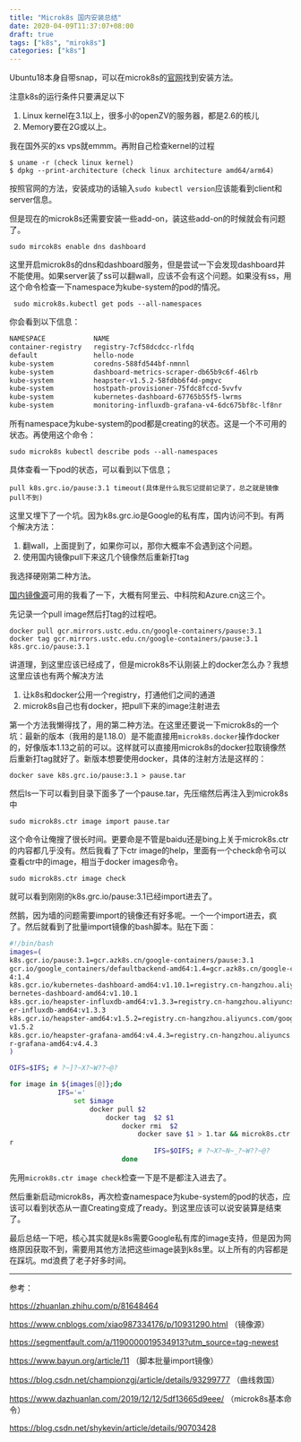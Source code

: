 ```yaml
---
title: "Microk8s 国内安装总结"
date: 2020-04-09T11:37:07+08:00
draft: true
tags: ["k8s", "mirok8s"]
categories: ["k8s"]
---
```




Ubuntu18本身自带snap，可以在microk8s的[官网](https://microk8s.io/docs/)找到安装方法。

注意k8s的运行条件只要满足以下

1. Linux kernel在3.1以上，很多小的openZV的服务器，都是2.6的核儿
2. Memory要在2G或以上。

我在国外买的xs vps就emmm。再附自己检查kernel的过程

```shell
$ uname -r (check linux kernel)
$ dpkg --print-architecture (check linux architecture amd64/arm64)
```

按照官网的方法，安装成功的话输入`sudo kubectl version`应该能看到client和server信息。



但是现在的microk8s还需要安装一些add-on，装这些add-on的时候就会有问题了。

`sudo mircok8s enable dns dashboard`

这里开启microk8s的dns和dashboard服务，但是尝试一下会发现dashboard并不能使用。如果server装了ss可以翻wall，应该不会有这个问题。如果没有ss，用这个命令检查一下namespace为kube-system的pod的情况。

` sudo microk8s.kubectl get pods --all-namespaces`

你会看到以下信息：

```bash
NAMESPACE            NAME                                              READY   STATUS             RESTARTS   AGE
container-registry   registry-7cf58dcdcc-rlfdq                         1/1     Running            1          18h
default              hello-node                                        0/1     ImagePullBackOff   0          16h
kube-system          coredns-588fd544bf-nmnnl                          1/1     Creating            1          19h
kube-system          dashboard-metrics-scraper-db65b9c6f-46lrb         1/1     Creating           1          19h
kube-system          heapster-v1.5.2-58fdbb6f4d-pmgvc                  4/4     Creating            4          19h
kube-system          hostpath-provisioner-75fdc8fccd-5vvfv             1/1     Creating            1          18h
kube-system          kubernetes-dashboard-67765b55f5-lwrms             1/1     Creating            1          19h
kube-system          monitoring-influxdb-grafana-v4-6dc675bf8c-lf8nr   2/2     Creating            2          19h
```

所有namespace为kube-system的pod都是creating的状态。这是一个不可用的状态。再使用这个命令：

`sudo microk8s kubectl describe pods --all-namespaces`

具体查看一下pod的状态，可以看到以下信息；

```shell
pull k8s.grc.io/pause:3.1 timeout(具体是什么我忘记提前记录了，总之就是镜像pull不到)
```

这里又埋下了一个坑。因为k8s.grc.io是Google的私有库，国内访问不到。有两个解决方法：

1. 翻wall，上面提到了，如果你可以，那你大概率不会遇到这个问题。
2. 使用国内镜像pull下来这几个镜像然后重新打tag

我选择硬刚第二种方法。

[国内镜像源](https://www.cnblogs.com/kcxg/p/11457209.html)可用的我看了一下，大概有阿里云、中科院和Azure.cn这三个。

先记录一个pull image然后打tag的过程吧。

```
docker pull gcr.mirrors.ustc.edu.cn/google-containers/pause:3.1
docker tag gcr.mirrors.ustc.edu.cn/google-containers/pause:3.1 k8s.grc.io/pause:3.1
```

讲道理，到这里应该已经成了，但是microk8s不认刚装上的docker怎么办？我想这里应该也有两个解决方法

1. 让k8s和docker公用一个registry，打通他们之间的通道
2. microk8s自己也有docker，把pull下来的image注射进去

第一个方法我懒得找了，用的第二种方法。在这里还要说一下microk8s的一个坑：最新的版本（我用的是1.18.0）是不能直接用`microk8s.docker`操作docker的，好像版本1.13之前的可以。这样就可以直接用microk8s的docker拉取镜像然后重新打tag就好了。新版本想要使用docker，具体的注射方法是这样的：

```
docker save k8s.grc.io/pause:3.1 > pause.tar
```

然后ls一下可以看到目录下面多了一个pause.tar，先压缩然后再注入到microk8s中

```
sudo microk8s.ctr image import pause.tar
```

这个命令让俺搜了很长时间。更要命是不管是baidu还是bing上关于microk8s.ctr的内容都几乎没有。然后我看了下ctr image的help，里面有一个check命令可以查看ctr中的image，相当于docker images命令。

```
sudo microk8s.ctr image check
```

就可以看到刚刚的k8s.grc.io/pause:3.1已经import进去了。

然鹅，因为墙的问题需要import的镜像还有好多呢。一个一个import进去，疯了。然后就看到了批量import镜像的bash脚本。贴在下面：

```bash
#!/bin/bash
images=(
k8s.gcr.io/pause:3.1=gcr.azk8s.cn/google-containers/pause:3.1
gcr.io/google_containers/defaultbackend-amd64:1.4=gcr.azk8s.cn/google-containers/defaultbackend-amd6
4:1.4
k8s.gcr.io/kubernetes-dashboard-amd64:v1.10.1=registry.cn-hangzhou.aliyuncs.com/google_containers/ku
bernetes-dashboard-amd64:v1.10.1
k8s.gcr.io/heapster-influxdb-amd64:v1.3.3=registry.cn-hangzhou.aliyuncs.com/google_containers/heapst
er-influxdb-amd64:v1.3.3
k8s.gcr.io/heapster-amd64:v1.5.2=registry.cn-hangzhou.aliyuncs.com/google_containers/heapster-amd64:
v1.5.2
k8s.gcr.io/heapster-grafana-amd64:v4.4.3=registry.cn-hangzhou.aliyuncs.com/google_containers/heapste
r-grafana-amd64:v4.4.3
)

OIFS=$IFS; # ?~]?~X?~W??~@?

for image in ${images[@]};do
            IFS='='
                set $image
                    docker pull $2
                        docker tag  $2 $1
                            docker rmi  $2
                                docker save $1 > 1.tar && microk8s.ctr image import 1.tar && rm 1.ta
r
                                    IFS=$OIFS; # ?~X?~N~_?~W??~@?
                            done

```

 先用`microk8s.ctr image check`检查一下是不是都注入进去了。

然后重新启动microk8s，再次检查namespace为kube-system的pod的状态，应该可以看到状态从一直Creating变成了ready。到这里应该可以说安装算是结束了。

最后总结一下吧，核心其实就是k8s需要Google私有库的image支持，但是因为网络原因获取不到，需要用其他方法把这些image装到k8s里。以上所有的内容都是在踩坑。md浪费了老子好多时间。



---

参考：

https://zhuanlan.zhihu.com/p/81648464

https://www.cnblogs.com/xiao987334176/p/10931290.html （镜像源）

https://segmentfault.com/a/1190000019534913?utm_source=tag-newest

https://www.bayun.org/article/11 （脚本批量import镜像）

https://blog.csdn.net/championzgj/article/details/93299777 （曲线救国）

https://www.dazhuanlan.com/2019/12/12/5df13665d9eee/ （microk8s基本命令）

https://blog.csdn.net/shykevin/article/details/90703428
